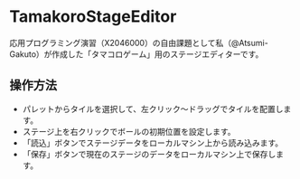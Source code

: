 # TamakoroStageEditor
応用プログラミング演習（X2046000）の自由課題として私（@Atsumi-Gakuto）が作成した「タマコロゲーム」用のステージエディターです。

## 操作方法
- パレットからタイルを選択して、左クリック～ドラッグでタイルを配置します。
- ステージ上を右クリックでボールの初期位置を設定します。
- 「読込」ボタンでステージデータをローカルマシン上から読み込みます。
- 「保存」ボタンで現在のステージのデータをローカルマシン上で保存します。